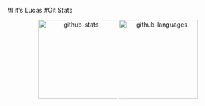 #I it's Lucas
#Git Stats
<div align="center">
<picture>
  <source media="(prefers-color-scheme: dark)" srcset="https://github-readme-stats.vercel.app/api?username=lulumrs&show_icons=true&theme=dark&include_all_commits=true&count_private=true" />
  <source media="(prefers-color-scheme: light)" srcset="https://github-readme-stats-sigma-five.vercel.app/api?username=lulumrs&show_icons=true&count_private=true&hide_border=true" />
  <img height="180em" alt="github-stats" src="https://github-readme-stats.vercel.app/api?username=lulumrs&show_icons=true&theme=dark&include_all_commits=true&count_private=true" />
</picture>
<picture>
  <source media="(prefers-color-scheme: dark)" srcset="https://github-readme-stats.vercel.app/api/top-langs/?username=lulumrs&theme=react&show_icons=true&layout=compact" />
  <source media="(prefers-color-scheme: light)" srcset="https://github-readme-stats.vercel.app/api/top-langs/?username=lulumrs&theme=light&show_icons=true&layout=compact" />
  <img height="180em" alt="github-languages" src="https://github-readme-stats.vercel.app/api/top-langs/?username=lulumrs&theme=react&show_icons=true&layout=compact" />
</picture>
</div>
